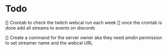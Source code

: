 # Todo

[] Crontab to check the twitch webcal run each week
[] once the crontab is done add all streams to events on discords

[] Create a command for the server owner aka they need amdin permission to set streamer name and the webcal URL
